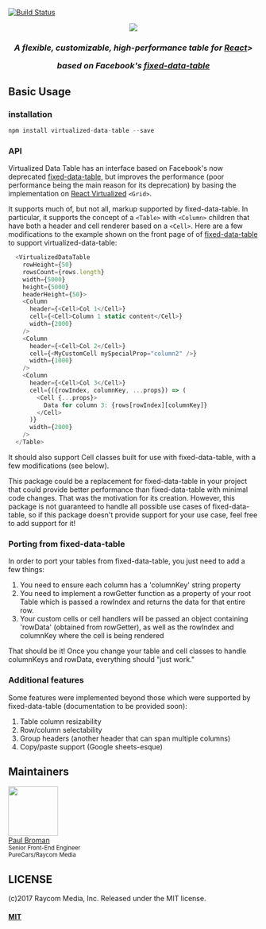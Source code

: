 [![Build Status](https://travis-ci.org/paulbrom/virtualized-data-table.png?branch=master)](https://travis-ci.org/paulbrom/virtualized-data-table)

<div align="center">
  <a href="https://github.com/paulbrom/virtualized-data-table">
    <img src="https://raw.githubusercontent.com/paulbrom/virtualized-data-table/master/assets/virtualized-data-table-logo.png">
  </a>
  <h3>
    <i>
      <p>A flexible, customizable, high-performance table for <a href="https://reactjs.org/">React</a>></p>
      <p>based on Facebook's <a href="https://github.com/facebookarchive/fixed-data-table">fixed-data-table</a></p>
    </i>
  </h3>
</div>

## Basic Usage
### installation
```javascript
npm install virtualized-data-table --save
```

### API

Virtualized Data Table has an interface based on Facebook's now deprecated [fixed-data-table](https://github.com/facebookarchive/fixed-data-table),
but improves the performance (poor performance being the main reason for its deprecation) by basing the implementation on [React Virtualized](https://github.com/bvaughn/react-virtualized) `<Grid>`.

It supports much of, but not all, markup supported by fixed-data-table.  In particular, it supports the concept of a `<Table>` with
`<Column>` children that have both a header and cell renderer based on a `<Cell>`.  Here are a few modifications to the example 
shown on the front page of of [fixed-data-table](https://github.com/facebookarchive/fixed-data-table) to support virtualized-data-table:


```javascript
  <VirtualizedDataTable
    rowHeight={50}
    rowsCount={rows.length}
    width={5000}
    height={5000}
    headerHeight={50}>
    <Column
      header={<Cell>Col 1</Cell>}
      cell={<Cell>Column 1 static content</Cell>}
      width={2000}
    />
    <Column
      header={<Cell>Col 2</Cell>}
      cell={<MyCustomCell mySpecialProp="column2" />}
      width={1000}
    />
    <Column
      header={<Cell>Col 3</Cell>}
      cell={({rowIndex, columnKey, ...props}) => (
        <Cell {...props}>
          Data for column 3: {rows[rowIndex][columnKey]}
        </Cell>
      )}
      width={2000}
    />
  </Table>
```

It should also support Cell classes built for use with fixed-data-table, with a few modifications (see below).

This package could be a replacement for fixed-data-table in your project that could provide better performance than
fixed-data-table with minimal code changes.  That was the motivation for its creation.  However, this package is not guaranteed
to handle all possible use cases of fixed-data-table, so if this package doesn't provide support for your use case, feel free
to add support for it!

### Porting from fixed-data-table

In order to port your tables from fixed-data-table, you just need to add a few things:

1) You need to ensure each column has a 'columnKey' string property
2) You need to implement a rowGetter function as a property of your root Table which is passed a rowIndex and returns the data for that entire row.
3) Your custom cells or cell handlers will be passed an object containing 'rowData' (obtained from rowGetter), as well as the rowIndex and columnKey where the cell is being rendered

That should be it!  Once you change your table and cell classes to handle columnKeys and rowData, everything should "just work."

### Additional features

Some features were implemented beyond those which were supported by fixed-data-table (documentation to be provided soon):

1) Table column resizability
2) Row/column selectability
3) Group headers (another header that can span multiple columns)
4) Copy/paste support (Google sheets-esque)

<h2>Maintainers</h2>

<div>
  <img width="100" height="100"
    src="https://avatars.githubusercontent.com/paulbrom">
  <div>
    <a href="https://github.com/paulbrom">Paul Broman</a>
    <div><sub>Senior Front-End Engineer</sub></div>
    <div><sup>PureCars/Raycom Media</sup></div>
  </div>
</div>

<h2>LICENSE</h2>

(c)2017 Raycom Media, Inc.
Released under the MIT license.

#### [MIT](./LICENSE)

[travis-url]: http://travis-ci.org/paulbrom/virtualized-data-table
[travis-image]: https://secure.travis-ci.org/paulbrom/virtualized-data-table.png?branch=master
[npm-url]: https://npmjs.org/package/virtualized-data-table
[npm-image]: https://badge.fury.io/js/virtualized-data-table.svg